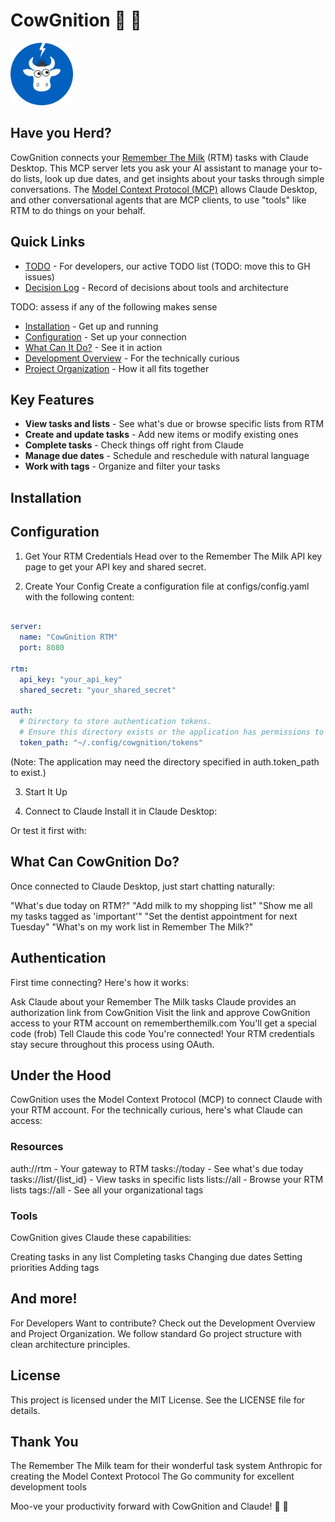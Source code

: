 # CowGnition 🐄 🧠

<img src="/docs/assets/cowgnition_logo.png" alt="CowGnition Logo" width="100" height="100">

## Have you Herd?

CowGnition connects your [Remember The Milk](https://www.rememberthemilk.com/) (RTM) tasks with Claude Desktop. This MCP server lets you ask your AI assistant to manage your to-do lists, look up due dates, and get insights about your tasks through simple conversations. The [Model Context Protocol (MCP)](https://modelcontextprotocol.io/) allows Claude Desktop, and other conversational agents that are MCP clients, to use "tools" like RTM to do things on your behalf.

## Quick Links

- [TODO](docs/TODO.md) - For developers, our active TODO list (TODO: move this to GH issues)
- [Decision Log](docs/decision_log.md) - Record of decisions about tools and architecture

TODO: assess if any of the following makes sense

- [Installation](#installation) - Get up and running
- [Configuration](#configuration) - Set up your connection
- [What Can It Do?](#what-can-cowgnition-do) - See it in action
- [Development Overview](docs/development_overview.md) - For the technically curious
- [Project Organization](docs/PROJECT_ORGANIZATION.md) - How it all fits together

## Key Features

- **View tasks and lists** - See what's due or browse specific lists from RTM
- **Create and update tasks** - Add new items or modify existing ones
- **Complete tasks** - Check things off right from Claude
- **Manage due dates** - Schedule and reschedule with natural language
- **Work with tags** - Organize and filter your tasks

## Installation

## Configuration

1. Get Your RTM Credentials
   Head over to the Remember The Milk API key page to get your API key and shared secret.

2. Create Your Config
   Create a configuration file at configs/config.yaml with the following content:

```YAML

server:
  name: "CowGnition RTM"
  port: 8080

rtm:
  api_key: "your_api_key"
  shared_secret: "your_shared_secret"

auth:
  # Directory to store authentication tokens.
  # Ensure this directory exists or the application has permissions to create it.
  token_path: "~/.config/cowgnition/tokens"
```

(Note: The application may need the directory specified in auth.token_path to exist.)

3. Start It Up

4. Connect to Claude
   Install it in Claude Desktop:

Or test it first with:

## What Can CowGnition Do?

Once connected to Claude Desktop, just start chatting naturally:

"What's due today on RTM?"
"Add milk to my shopping list"
"Show me all my tasks tagged as 'important'"
"Set the dentist appointment for next Tuesday"
"What's on my work list in Remember The Milk?"

## Authentication

First time connecting? Here's how it works:

Ask Claude about your Remember The Milk tasks
Claude provides an authorization link from CowGnition
Visit the link and approve CowGnition access to your RTM account on rememberthemilk.com
You'll get a special code (frob)
Tell Claude this code
You're connected!
Your RTM credentials stay secure throughout this process using OAuth.

## Under the Hood

CowGnition uses the Model Context Protocol (MCP) to connect Claude with your RTM account. For the technically curious, here's what Claude can access:

### Resources

auth://rtm - Your gateway to RTM
tasks://today - See what's due today
tasks://list/{list_id} - View tasks in specific lists
lists://all - Browse your RTM lists
tags://all - See all your organizational tags

### Tools

CowGnition gives Claude these capabilities:

Creating tasks in any list
Completing tasks
Changing due dates
Setting priorities
Adding tags

## And more!

For Developers
Want to contribute? Check out the Development Overview and Project Organization. We follow standard Go project structure with clean architecture principles.

## License

This project is licensed under the MIT License. See the LICENSE file for details.

## Thank You

The Remember The Milk team for their wonderful task system
Anthropic for creating the Model Context Protocol
The Go community for excellent development tools

Moo-ve your productivity forward with CowGnition and Claude! 🐄 🧠
